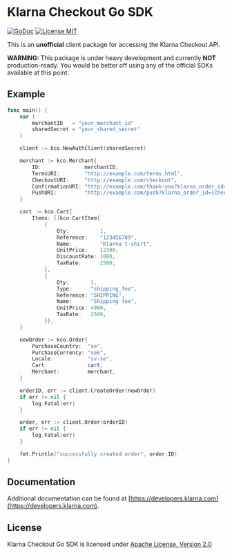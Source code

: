 # Klarna Checkout Go SDK

[![GoDoc](https://img.shields.io/badge/godoc-reference-blue.svg?style=flat)](https://godoc.org/github.com/marcusolsson/kco-go)
[![License MIT](https://img.shields.io/badge/license-apache-lightgrey.svg?style=flat)](LICENSE)

This is an __unofficial__ client package for accessing the Klarna Checkout API.

__WARNING:__ This package is under heavy development and currently __NOT__ production-ready. You would be better off using any of the official SDKs available at this point.

## Example

```go
func main() {
	var (
		merchantID   = "your_merchant_id"
		sharedSecret = "your_shared_secret"
	)

	client := kco.NewAuthClient(sharedSecret)

	merchant := kco.Merchant{
		ID:              merchantID,
		TermsURI:        "http://example.com/terms.html",
		CheckoutURI:     "http://example.com/checkout",
		ConfirmationURI: "http://example.com/thank-you?klarna_order_id={checkout.order.id}",
		PushURI:         "http://example.com/push?klarna_order_id={checkout.order.id}",
	}

	cart := kco.Cart{
		Items: []kco.CartItem{
			{
				Qty:          1,
				Reference:    "123456789",
				Name:         "Klarna t-shirt",
				UnitPrice:    12300,
				DiscountRate: 1000,
				TaxRate:      2500,
			},
			{
				Qty:       1,
				Type:      "shipping_fee",
				Reference: "SHIPPING",
				Name:      "Shipping fee",
				UnitPrice: 4900,
				TaxRate:   2500,
			}},
	}

	newOrder := kco.Order{
		PurchaseCountry:  "se",
		PurchaseCurrency: "sek",
		Locale:           "sv-se",
		Cart:             cart,
		Merchant:         merchant,
	}

	orderID, err := client.CreateOrder(newOrder)
	if err != nil {
		log.Fatal(err)
	}

	order, err := client.Order(orderID)
	if err != nil {
		log.Fatal(err)
	}

	fmt.Println("successfully created order", order.ID)
}
```

## Documentation

Additional documentation can be found at [https://developers.klarna.com](https://developers.klarna.com).

## License

Klarna Checkout Go SDK is licensed under [Apache License, Version 2.0](LICENSE)
